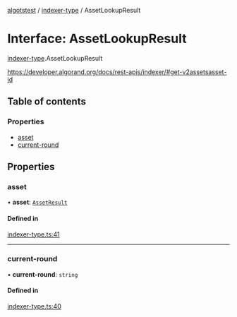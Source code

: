 [algotstest](../README.md) / [indexer-type](../modules/indexer_type.md) / AssetLookupResult

# Interface: AssetLookupResult

[indexer-type](../modules/indexer_type.md).AssetLookupResult

https://developer.algorand.org/docs/rest-apis/indexer/#get-v2assetsasset-id

## Table of contents

### Properties

- [asset](indexer_type.AssetLookupResult.md#asset)
- [current-round](indexer_type.AssetLookupResult.md#current-round)

## Properties

### asset

• **asset**: [`AssetResult`](indexer_type.AssetResult.md)

#### Defined in

[indexer-type.ts:41](https://github.com/algorandfoundation/algokit-utils-ts/blob/4edaa90/src/indexer-type.ts#L41)

___

### current-round

• **current-round**: `string`

#### Defined in

[indexer-type.ts:40](https://github.com/algorandfoundation/algokit-utils-ts/blob/4edaa90/src/indexer-type.ts#L40)
